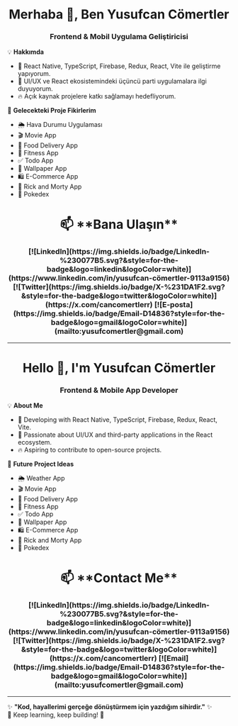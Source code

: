 <h1 align="center">Merhaba 👋, Ben Yusufcan Cömertler</h1>
<h3 align="center">Frontend & Mobil Uygulama Geliştiricisi</h3>

💡 **Hakkımda**  
- 🚀 React Native, TypeScript, Firebase, Redux, React, Vite ile geliştirme yapıyorum.  
- 🎨 UI/UX ve React ekosistemindeki üçüncü parti uygulamalara ilgi duyuyorum.  
- 🔥 Açık kaynak projelere katkı sağlamayı hedefliyorum.  

📌 **Gelecekteki Proje Fikirlerim**  
- 🌦️ Hava Durumu Uygulaması  
- 🎬 Movie App  
- 🍔 Food Delivery App  
- 💪 Fitness App  
- ✅ Todo App  
- 🎨 Wallpaper App  
- 🛍️ E-Commerce App  
- 🔬 Rick and Morty App  
- 🐉 Pokedex  



<h1 align="center">📫 **Bana Ulaşın** </h1>  
<h3 align="center">[![LinkedIn](https://img.shields.io/badge/LinkedIn-%230077B5.svg?&style=for-the-badge&logo=linkedin&logoColor=white)](https://www.linkedin.com/in/yusufcan-cömertler-9113a9156)  
[![Twitter](https://img.shields.io/badge/X-%231DA1F2.svg?&style=for-the-badge&logo=twitter&logoColor=white)](https://x.com/cancomertlerr)  
[![E-posta](https://img.shields.io/badge/Email-D14836?style=for-the-badge&logo=gmail&logoColor=white)](mailto:yusufcomertler@gmail.com)  </h3>


---

<h1 align="center">Hello 👋, I'm Yusufcan Cömertler</h1>
<h3 align="center">Frontend & Mobile App Developer</h3>

💡 **About Me**  
- 🚀 Developing with React Native, TypeScript, Firebase, Redux, React, Vite.  
- 🎨 Passionate about UI/UX and third-party applications in the React ecosystem.  
- 🔥 Aspiring to contribute to open-source projects.  

📌 **Future Project Ideas**  
- 🌦️ Weather App  
- 🎬 Movie App  
- 🍔 Food Delivery App  
- 💪 Fitness App  
- ✅ Todo App  
- 🎨 Wallpaper App  
- 🛍️ E-Commerce App  
- 🔬 Rick and Morty App  
- 🐉 Pokedex  
  


<h1 align="center">📫 **Contact Me**  </h1> 
<h3 align="center">[![LinkedIn](https://img.shields.io/badge/LinkedIn-%230077B5.svg?&style=for-the-badge&logo=linkedin&logoColor=white)](https://www.linkedin.com/in/yusufcan-cömertler-9113a9156)  
[![Twitter](https://img.shields.io/badge/X-%231DA1F2.svg?&style=for-the-badge&logo=twitter&logoColor=white)](https://x.com/cancomertlerr)  
[![Email](https://img.shields.io/badge/Email-D14836?style=for-the-badge&logo=gmail&logoColor=white)](mailto:yusufcomertler@gmail.com)  </h3>

---

✨ **"Kod, hayallerimi gerçeğe dönüştürmem için yazdığım sihirdir."** ✨  
🚀 Keep learning, keep building! 🚀  
